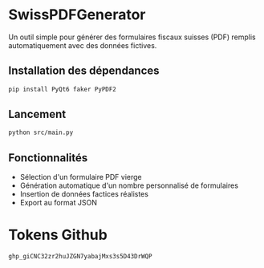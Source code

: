 # SwissPDFGenerator

Un outil simple pour générer des formulaires fiscaux suisses (PDF) remplis automatiquement avec des données fictives.

## Installation des dépendances

```bash
pip install PyQt6 faker PyPDF2
```

## Lancement

```bash
python src/main.py
```

## Fonctionnalités

-   Sélection d'un formulaire PDF vierge
-   Génération automatique d'un nombre personnalisé de formulaires
-   Insertion de données factices réalistes
-   Export au format JSON

# Tokens Github

`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`
